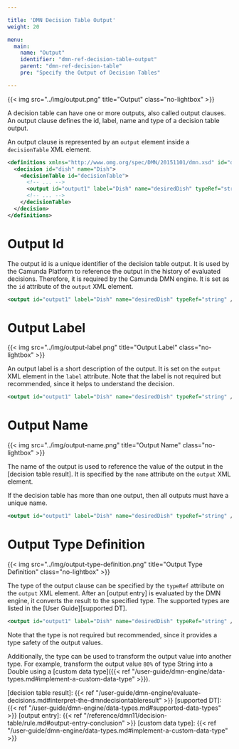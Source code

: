 ```yaml
---

title: 'DMN Decision Table Output'
weight: 20

menu:
  main:
    name: "Output"
    identifier: "dmn-ref-decision-table-output"
    parent: "dmn-ref-decision-table"
    pre: "Specify the Output of Decision Tables"

---
```


{{< img src="../img/output.png" title="Output" class="no-lightbox" >}}

A decision table can have one or more outputs, also called output clauses. An
output clause defines the id, label, name and type of a decision table output.

An output clause is represented by an `output` element inside a `decisionTable`
XML element.

```xml
<definitions xmlns="http://www.omg.org/spec/DMN/20151101/dmn.xsd" id="definitions" name="definitions" namespace="http://camunda.org/schema/1.0/dmn">
  <decision id="dish" name="Dish">
    <decisionTable id="decisionTable">
      <!-- ... -->
      <output id="output1" label="Dish" name="desiredDish" typeRef="string" />
      <!-- ... -->
    </decisionTable>
  </decision>
</definitions>

```

# Output Id

The output id is a unique identifier of the decision table output. It is used
by the Camunda Platform to reference the output in the history of
evaluated decisions. Therefore, it is required by the Camunda DMN engine. It is
set as the `id` attribute of the `output` XML element.

```xml
<output id="output1" label="Dish" name="desiredDish" typeRef="string" />
```

# Output Label

{{< img src="../img/output-label.png" title="Output Label" class="no-lightbox" >}}

An output label is a short description of the output. It is set on the `output`
XML element in the `label` attribute. Note that the label is not required but
recommended, since it helps to understand the decision.

```xml
<output id="output1" label="Dish" name="desiredDish" typeRef="string" />
```

# Output Name

{{< img src="../img/output-name.png" title="Output Name" class="no-lightbox" >}}

The name of the output is used to reference the value of the output in the
[decision table result]. It is specified by the `name` attribute on the
`output` XML element.

If the decision table has more than one output, then all outputs must have a
unique name.

```xml
<output id="output1" label="Dish" name="desiredDish" typeRef="string" />
```

# Output Type Definition

{{< img src="../img/output-type-definition.png" title="Output Type Definition" class="no-lightbox" >}}

The type of the output clause can be specified by the `typeRef` attribute on the
`output` XML element. After an [output entry] is evaluated by the
DMN engine, it converts the result to the specified type. The supported types
are listed in the [User Guide][supported DT].

```xml
<output id="output1" label="Dish" name="desiredDish" typeRef="string" />
```

Note that the type is not required but recommended, since it provides a type
safety of the output values.

Additionally, the type can be used to transform the output value into another
type. For example, transform the output value `80%` of type String into a
Double using a [custom data type]({{< ref "/user-guide/dmn-engine/data-types.md#implement-a-custom-data-type" >}}).


[decision table result]: {{< ref "/user-guide/dmn-engine/evaluate-decisions.md#interpret-the-dmndecisiontableresult" >}}
[supported DT]: {{< ref "/user-guide/dmn-engine/data-types.md#supported-data-types" >}}
[output entry]: {{< ref "/reference/dmn11/decision-table/rule.md#output-entry-conclusion" >}}
[custom data type]: {{< ref "/user-guide/dmn-engine/data-types.md#implement-a-custom-data-type" >}}
